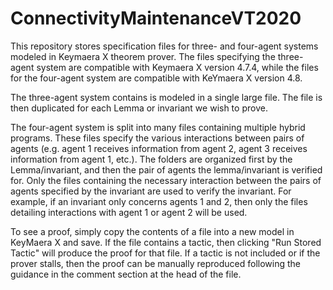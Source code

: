 # ConnectivityMaintenanceVT2020

This repository stores specification files for three- and four-agent systems modeled in Keymaera X theorem prover. 
The files specifying the three-agent system are compatible with Keymaera X version 4.7.4, while the files for the four-agent system are compatible with KeYmaera X version 4.8. 

The three-agent system contains is modeled in a single large file. The file is then duplicated for each Lemma or invariant we wish to prove.

The four-agent system is split into many files containing multiple hybrid programs. These files specify the various interactions between pairs of agents (e.g. agent 1 receives 
information from agent 2, agent 3 receives information from agent 1, etc.). The folders are organized first by the Lemma/invariant, and then the pair of agents the lemma/invariant
is verified for. Only the files containing the necessary interaction between the pairs of agents specified by the invariant are used to verify the invariant. For example, if an 
invariant only concerns agents 1 and 2, then only the files detailing interactions with agent 1 or agent 2 will be used.

To see a proof, simply copy the contents of a file into a new model in KeyMaera X and save. If the file contains a tactic, then clicking "Run Stored Tactic" will produce the proof
for that file. If a tactic is not included or if the prover stalls, then the proof can be manually reproduced following the guidance in the comment section at the head of the file. 

